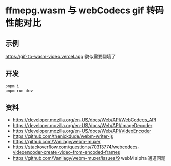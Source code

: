 # ffmepg.wasm 与 webCodecs gif 转码性能对比

## 示例

https://gif-to-wasm-video.vercel.app 貌似需要翻墙了

## 开发

```bash
pnpm i
pnpm run dev
```

## 资料
- https://developer.mozilla.org/en-US/docs/Web/API/WebCodecs_API
- https://developer.mozilla.org/en-US/docs/Web/API/ImageDecoder
- https://developer.mozilla.org/en-US/docs/Web/API/VideoEncoder
- https://github.com/thenickdude/webm-writer-js
- https://github.com/Vanilagy/webm-muxer
- https://stackoverflow.com/questions/70313774/webcodecs-videoencoder-create-video-from-encoded-frames
- https://github.com/Vanilagy/webm-muxer/issues/9 webM alpha 通道问题